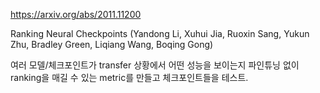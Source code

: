https://arxiv.org/abs/2011.11200

Ranking Neural Checkpoints (Yandong Li, Xuhui Jia, Ruoxin Sang, Yukun Zhu, Bradley Green, Liqiang Wang, Boqing Gong)

여러 모델/체크포인트가 transfer 상황에서 어떤 성능을 보이는지 파인튜닝 없이 ranking을 매길 수 있는 metric를 만들고 체크포인트들을 테스트.